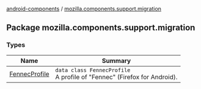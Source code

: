 [android-components](../index.md) / [mozilla.components.support.migration](./index.md)

## Package mozilla.components.support.migration

### Types

| Name | Summary |
|---|---|
| [FennecProfile](-fennec-profile/index.md) | `data class FennecProfile`<br>A profile of "Fennec" (Firefox for Android). |
